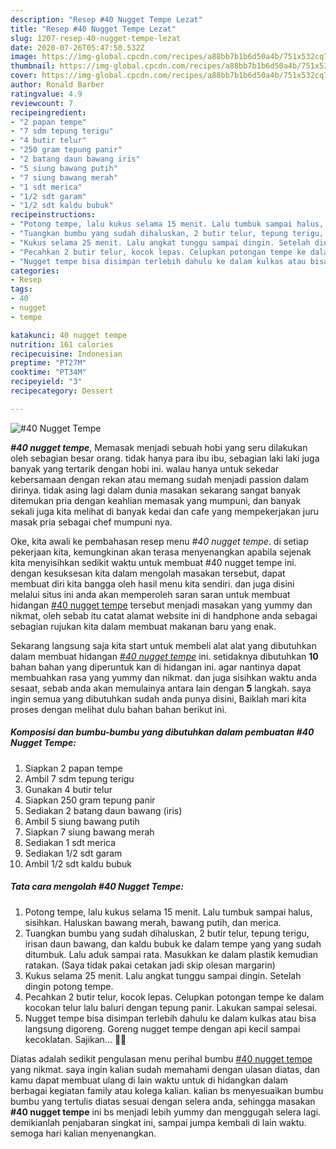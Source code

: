 ```yaml
---
description: "Resep #40 Nugget Tempe Lezat"
title: "Resep #40 Nugget Tempe Lezat"
slug: 1207-resep-40-nugget-tempe-lezat
date: 2020-07-26T05:47:50.532Z
image: https://img-global.cpcdn.com/recipes/a88bb7b1b6d50a4b/751x532cq70/40-nugget-tempe-foto-resep-utama.jpg
thumbnail: https://img-global.cpcdn.com/recipes/a88bb7b1b6d50a4b/751x532cq70/40-nugget-tempe-foto-resep-utama.jpg
cover: https://img-global.cpcdn.com/recipes/a88bb7b1b6d50a4b/751x532cq70/40-nugget-tempe-foto-resep-utama.jpg
author: Ronald Barber
ratingvalue: 4.9
reviewcount: 7
recipeingredient:
- "2 papan tempe"
- "7 sdm tepung terigu"
- "4 butir telur"
- "250 gram tepung panir"
- "2 batang daun bawang iris"
- "5 siung bawang putih"
- "7 siung bawang merah"
- "1 sdt merica"
- "1/2 sdt garam"
- "1/2 sdt kaldu bubuk"
recipeinstructions:
- "Potong tempe, lalu kukus selama 15 menit. Lalu tumbuk sampai halus, sisihkan. Haluskan bawang merah, bawang putih, dan merica."
- "Tuangkan bumbu yang sudah dihaluskan, 2 butir telur, tepung terigu, irisan daun bawang, dan kaldu bubuk ke dalam tempe yang yang sudah ditumbuk. Lalu aduk sampai rata. Masukkan ke dalam plastik kemudian ratakan. (Saya tidak pakai cetakan jadi skip olesan margarin)"
- "Kukus selama 25 menit. Lalu angkat tunggu sampai dingin. Setelah dingin potong tempe."
- "Pecahkan 2 butir telur, kocok lepas. Celupkan potongan tempe ke dalam kocokan telur lalu baluri dengan tepung panir. Lakukan sampai selesai."
- "Nugget tempe bisa disimpan terlebih dahulu ke dalam kulkas atau bisa langsung digoreng. Goreng nugget tempe dengan api kecil sampai kecoklatan. Sajikan... 👩‍🍳"
categories:
- Resep
tags:
- 40
- nugget
- tempe

katakunci: 40 nugget tempe 
nutrition: 161 calories
recipecuisine: Indonesian
preptime: "PT27M"
cooktime: "PT34M"
recipeyield: "3"
recipecategory: Dessert

---
```



![#40 Nugget Tempe](https://img-global.cpcdn.com/recipes/a88bb7b1b6d50a4b/751x532cq70/40-nugget-tempe-foto-resep-utama.jpg)

<b><i>#40 nugget tempe</i></b>, Memasak menjadi sebuah hobi yang seru dilakukan oleh sebagian besar orang. tidak hanya para ibu ibu, sebagian laki laki juga banyak yang tertarik dengan hobi ini. walau hanya untuk sekedar kebersamaan dengan rekan atau memang sudah menjadi passion dalam dirinya. tidak asing lagi dalam dunia masakan sekarang sangat banyak ditemukan pria dengan keahlian memasak yang mumpuni, dan banyak sekali juga kita melihat di banyak kedai dan cafe yang mempekerjakan juru masak pria sebagai chef mumpuni nya.

Oke, kita awali ke pembahasan resep menu <i>#40 nugget tempe</i>. di setiap pekerjaan kita, kemungkinan akan terasa menyenangkan apabila sejenak kita menyisihkan sedikit waktu untuk membuat #40 nugget tempe ini. dengan kesuksesan kita dalam mengolah masakan tersebut, dapat membuat diri kita bangga oleh hasil menu kita sendiri. dan juga disini melalui situs ini anda akan memperoleh saran saran untuk membuat hidangan <u>#40 nugget tempe</u> tersebut menjadi masakan yang yummy dan nikmat, oleh sebab itu catat alamat website ini di handphone anda sebagai sebagian rujukan kita dalam membuat makanan baru yang enak.




Sekarang langsung saja kita start untuk membeli alat alat yang dibutuhkan dalam membuat hidangan <u><i>#40 nugget tempe</i></u> ini. setidaknya dibutuhkan <b>10</b> bahan bahan yang diperuntuk kan di hidangan ini. agar nantinya dapat membuahkan rasa yang yummy dan nikmat. dan juga sisihkan waktu anda sesaat, sebab anda akan memulainya antara lain dengan <b>5</b> langkah. saya ingin semua yang dibutuhkan sudah anda punya disini, Baiklah mari kita proses dengan melihat dulu bahan bahan berikut ini.

<!--inarticleads1-->

##### Komposisi dan bumbu-bumbu yang dibutuhkan dalam pembuatan #40 Nugget Tempe:

1. Siapkan 2 papan tempe
1. Ambil 7 sdm tepung terigu
1. Gunakan 4 butir telur
1. Siapkan 250 gram tepung panir
1. Sediakan 2 batang daun bawang (iris)
1. Ambil 5 siung bawang putih
1. Siapkan 7 siung bawang merah
1. Sediakan 1 sdt merica
1. Sediakan 1/2 sdt garam
1. Ambil 1/2 sdt kaldu bubuk




<!--inarticleads2-->

##### Tata cara mengolah #40 Nugget Tempe:

1. Potong tempe, lalu kukus selama 15 menit. Lalu tumbuk sampai halus, sisihkan. Haluskan bawang merah, bawang putih, dan merica.
1. Tuangkan bumbu yang sudah dihaluskan, 2 butir telur, tepung terigu, irisan daun bawang, dan kaldu bubuk ke dalam tempe yang yang sudah ditumbuk. Lalu aduk sampai rata. Masukkan ke dalam plastik kemudian ratakan. (Saya tidak pakai cetakan jadi skip olesan margarin)
1. Kukus selama 25 menit. Lalu angkat tunggu sampai dingin. Setelah dingin potong tempe.
1. Pecahkan 2 butir telur, kocok lepas. Celupkan potongan tempe ke dalam kocokan telur lalu baluri dengan tepung panir. Lakukan sampai selesai.
1. Nugget tempe bisa disimpan terlebih dahulu ke dalam kulkas atau bisa langsung digoreng. Goreng nugget tempe dengan api kecil sampai kecoklatan. Sajikan... 👩‍🍳




Diatas adalah sedikit pengulasan menu perihal bumbu <u>#40 nugget tempe</u> yang nikmat. saya ingin kalian sudah memahami dengan ulasan diatas, dan kamu dapat membuat ulang di lain waktu untuk di hidangkan dalam berbagai kegiatan family atau kolega kalian. kalian bs menyesuaikan bumbu bumbu yang tertulis diatas sesuai dengan selera anda, sehingga masakan <b>#40 nugget tempe</b> ini bs menjadi lebih yummy dan menggugah selera lagi. demikianlah penjabaran singkat ini, sampai jumpa kembali di lain waktu. semoga hari kalian menyenangkan.
